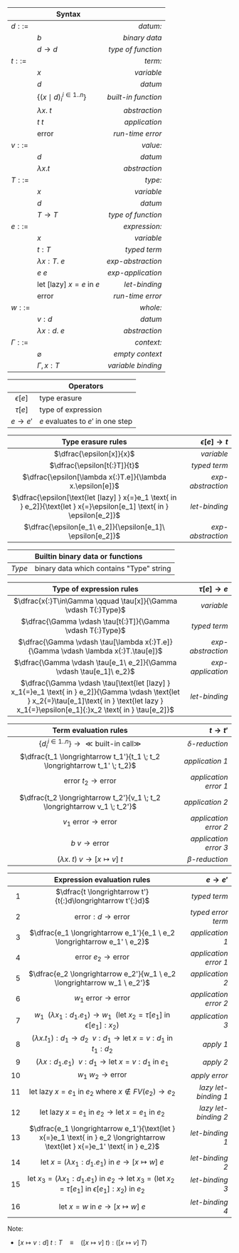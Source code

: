 &nbsp;|**Syntax**|&nbsp;
---|---|---:
$d ::=$ || *datum:*
&nbsp;| $b$ | *binary data*
&nbsp;| $d{\to}d$ | *type of function*
$t ::=$ || *term:*
&nbsp;| $x$ | *variable*
&nbsp;| $d$ | *datum*
&nbsp;| $\lbrace {(x{\mid}d)_i}^{i\in1..n}\rbrace$ | *built-in function*
&nbsp;| $\lambda x.\ t$ | *abstraction*
&nbsp;| $t \ t$ | *application*
&nbsp;| $\text{error}$ | *run-time error*
$v ::=$|| *value:*
&nbsp;| $d$ | *datum*
&nbsp;| $\lambda x.t$ | *abstraction*
$T ::=$ || *type:*
&nbsp;| $x$ | *variable*
&nbsp;| $d$ | *datum*
&nbsp;| $T{\to}T$ | *type of function*
$e ::=$|| *expression:*
&nbsp;| $x$ | *variable*
&nbsp;| $t{:}T$ | *typed term*
&nbsp;| $\lambda  x{:}T.\ e$ | *exp-abstraction*
&nbsp;| $e \ e$ | *exp-application*
&nbsp;| $\text{let [lazy] } x{=}e \text{ in } e$| *let-binding*
&nbsp;| $\text{error}$ | *run-time error*
$w ::=$|| *whole:*
&nbsp;| $v{:}d$ | *datum*
&nbsp;| $\lambda  x{:}d.\ e$ | *abstraction*
$\Gamma ::=$ || *context:*
&nbsp;| $\varnothing$ | *empty context*
&nbsp;| $\Gamma ,x{:}T$  | *variable binding*

&nbsp;| **Operators**
:-:|---
$\epsilon[e]$ | type erasure
$\tau[e]$ | type of expression
$e \longrightarrow e'$|$e$ evaluates to $e'$ in one step

**Type erasure rules**|$\epsilon[e] \to t$
:---:|---:
$\dfrac{\epsilon[x]}{x}$| *variable*
$\dfrac{\epsilon[t{:}T]}{t}$| *typed term*
$\dfrac{\epsilon[\lambda x{:}T.e]}{\lambda x.\epsilon[e]}$| *exp-abstraction*
$\dfrac{\epsilon[\text{let [lazy] } x{=}e_1 \text{ in } e_2]}{\text{let } x{=}\epsilon[e_1] \text{ in } \epsilon[e_2]}$| *let-binding*
$\dfrac{\epsilon[e_1\ e_2]}{\epsilon[e_1]\ \epsilon[e_2]}$| *exp-abstraction*

&nbsp;|**Builtin binary data or functions**
:---:|:--
$Type$| binary data which contains "Type" string


**Type of expression rules**| $\tau[e] \to e$
:---:|---:
$\dfrac{x{:}T\in\Gamma \qquad \tau[x]}{\Gamma \vdash T{:}Type}$| *variable*
$\dfrac{\Gamma \vdash \tau[t{:}T]}{\Gamma \vdash T{:}Type}$| *typed term*
$\dfrac{\Gamma \vdash \tau[\lambda x{:}T.e]}{\Gamma \vdash \lambda x{:}T.\tau[e]}$| *exp-abstraction*
$\dfrac{\Gamma \vdash \tau[e_1\ e_2]}{\Gamma \vdash \tau[e_1]\ e_2}$| *exp-application*
$\dfrac{\Gamma \vdash \tau[\text{let [lazy] } x_1{=}e_1 \text{ in } e_2]}{\Gamma \vdash \text{let } x_2{=}\tau[e_1]\text{ in } \text{let lazy } x_1{=}\epsilon[e_1]{:}x_2 \text{ in } \tau[e_2]}$| *let-binding*

**Term evaluation rules**|$t\longrightarrow t'$
:---:|---:
$\{{d_i}^{i\in1..n}\} \longrightarrow {\ll}\text{built-in call}{\gg}$ | $\delta$*-reduction*
$\dfrac{t_1 \longrightarrow t_1'}{t_1 \; t_2 \longrightarrow t_1' \; t_2}$ | *application 1*
$\text{error}\ t_2\longrightarrow \text{error}$ | *application error 1*
$\dfrac{t_2 \longrightarrow t_2'}{v_1 \; t_2 \longrightarrow v_1 \; t_2'}$ | *application 2*
$v_1 \ \text{error}\longrightarrow \text{error}$ | *application error 2*
$b\ v\longrightarrow \text{error}$ | *application error 3*
$(\lambda x.\;t)\;v \longrightarrow [x\mapsto v]\ t$ | $\beta$*-reduction*


&nbsp;|**Expression evaluation rules**|$e\longrightarrow e'$
--:|:---:|---:
1|$\dfrac{t \longrightarrow t'}{t{:}d\longrightarrow t'{:}d}$ | *typed term*
2|$\text{error}{:}d\longrightarrow \text{error}$| *typed error term*
3|$\dfrac{e_1 \longrightarrow e_1'}{e_1 \  e_2 \longrightarrow e_1' \  e_2}$ | *application 1*
4|$\text{error}\ e_2\longrightarrow \text{error}$ | *application error 1*
5|$\dfrac{e_2 \longrightarrow e_2'}{w_1 \  e_2 \longrightarrow w_1 \  e_2'}$ | *application 2*
6|$w_1 \ \text{error}\longrightarrow \text{error}$ | *application error 2*
7|$w_1\ \ (\lambda x_1{:}d_1.e_1) \longrightarrow w_1\ \ (\text{let } x_2{=}\tau[e_1] \text{ in } \epsilon[e_1]{:}x_2)$  | *application 3*
8|$(\lambda x.t_1){:}d_1{\to}d_2\ \ v{:}d_1\longrightarrow \text{let } x{=}v{:}d_1 \text{ in } t_1{:}d_2$| *apply 1*
9|$(\lambda x{:}d_1.e_1)\ \ v{:}d_1\longrightarrow \text{let } x{=}v{:}d_1 \text{ in } e_1$| *apply 2*
10|$w_1 \ w_2\longrightarrow \text{error}$ | *apply error*
11|$\text{let lazy } x{=}e_1 \text{ in } e_2\text{ where } x\notin FV(e_2)\longrightarrow e_2$| *lazy let-binding 1*
12|$\text{let lazy } x{=}e_1 \text{ in } e_2\longrightarrow \text{let } x{=}e_1 \text{ in } e_2$| *lazy let-binding 2*
13|$\dfrac{e_1 \longrightarrow e_1'}{\text{let } x{=}e_1 \text{ in } e_2 \longrightarrow \text{let } x{=}e_1' \text{ in } e_2}$ | *let-binding 1*
14|$\text{let } x{=}(\lambda x_1{:}d_1.e_1) \text{ in } e \longrightarrow [x\mapsto w]\ e$ | *let-binding 2*
15|$\text{let } x_3{=}(\lambda x_1{:}d_1.e_1) \text{ in } e_2\longrightarrow \text{let } x_3{=}(\text{let } x_2{=}\tau[e_1] \text{ in } \epsilon[e_1]{:}x_2) \text{ in } e_2$| *let-binding 3*
16|$\text{let } x{=}w \text{ in } e \longrightarrow [x\mapsto w]\ e$ | *let-binding 4*


Note:

* $[x\mapsto v{:}d]\ t{:}T \quad \equiv \quad ([x\mapsto v]\ t){:}([x\mapsto v]\ T)$ 